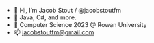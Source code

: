 - 👋 Hi, I’m Jacob Stout / @jacobstoutfm
- 👀 Java, C#, and more.
- 🌱 Computer Science 2023 @ Rowan University
- 📫 jacobstoutfm@gmail.com

<!---
jacobstoutfm/jacobstoutfm is a ✨ special ✨ repository because its `README.md` (this file) appears on your GitHub profile.
You can click the Preview link to take a look at your changes.
--->
